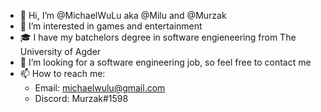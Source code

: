 - 👋 Hi, I’m @MichaelWuLu aka @Milu and @Murzak
- 👀 I’m interested in games and entertainment
- :mortar_board: I have my batchelors degree in software engieneering from The University of Agder
- 💞️ I’m looking for a software engineering job, so feel free to contact me
- 📫 How to reach me:
  - Email: michaelwulu@gmail.com
  - Discord: Murzak#1598


<!---
MichaelWuLu/MichaelWuLu is a ✨ special ✨ repository because its `README.md` (this file) appears on your GitHub profile.
You can click the Preview link to take a look at your changes.
--->
